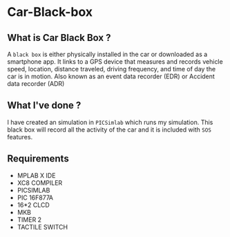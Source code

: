 # Car-Black-box

## What is Car Black Box ?

A `black box` is either physically installed in the car
or downloaded as a smartphone app. It links to a
GPS device that measures and records vehicle speed, location, distance traveled, driving
frequency, and time of day the car is in motion.
Also known as an event data recorder (EDR) or
Accident data recorder (ADR)

## What I've done ?

I have created an simulation in `PICSimlab` which runs my simulation. This black box will record all the activity of the car and it is included with `SOS` features.

## Requirements

- MPLAB X IDE
- XC8 COMPILER
- PICSIMLAB
- PIC 16F877A
- 16*2 CLCD
- MKB
- TIMER 2
- TACTILE SWITCH


